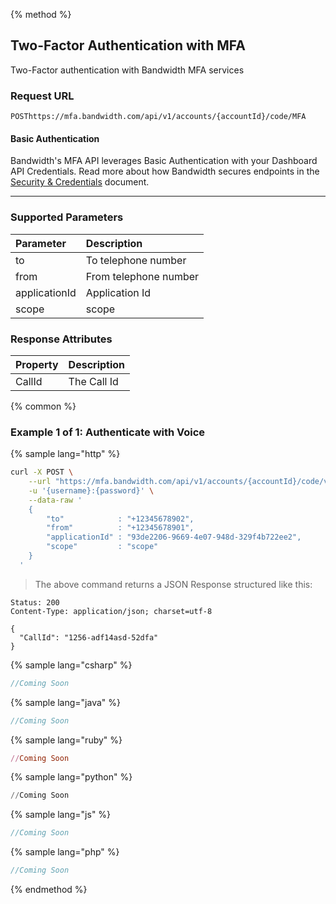 {% method %}

## Two-Factor Authentication with MFA
Two-Factor authentication with Bandwidth MFA services

### Request URL

<code class="post">POST</code>`https://mfa.bandwidth.com/api/v1/accounts/{accountId}/code/MFA`

#### Basic Authentication

Bandwidth's MFA API leverages Basic Authentication with your Dashboard API Credentials. Read more about how Bandwidth secures endpoints in the [Security & Credentials](../../../guides/accountCredentials.md) document.

---

### Supported Parameters

| Parameter     | Description           |
|:--------------|:----------------------|
| to            | To telephone number   |
| from          | From telephone number |
| applicationId | Application Id        |
| scope         | scope                 |

### Response Attributes

| Property | Description |
|:---------|:------------|
| CallId   | The Call Id |


{% common %}

### Example 1 of 1: Authenticate with Voice

{% sample lang="http" %}

```bash
curl -X POST \
    --url "https://mfa.bandwidth.com/api/v1/accounts/{accountId}/code/voice" \
    -u '{username}:{password}' \
    --data-raw '
    {
        "to"            : "+12345678902",
        "from"          : "+12345678901",
        "applicationId" : "93de2206-9669-4e07-948d-329f4b722ee2",
        "scope"         : "scope"
    }
  '
```
> The above command returns a JSON Response structured like this:

```http
Status: 200
Content-Type: application/json; charset=utf-8

{
  "CallId": "1256-adf14asd-52dfa"
}
```

{% sample lang="csharp" %}

```csharp
//Coming Soon
```

{% sample lang="java" %}

```java
//Coming Soon
```

{% sample lang="ruby" %}

```ruby
//Coming Soon
```

{% sample lang="python" %}

```python
//Coming Soon
```

{% sample lang="js" %}

```js
//Coming Soon
```

{% sample lang="php" %}

```php
//Coming Soon
```

{% endmethod %}
